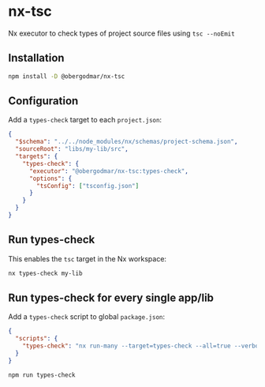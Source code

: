 # nx-tsc

Nx executor to check types of project source files using `tsc --noEmit`

## Installation

```bash
npm install -D @obergodmar/nx-tsc
```

## Configuration

Add a `types-check` target to each `project.json`:

```json
{
  "$schema": "../../node_modules/nx/schemas/project-schema.json",
  "sourceRoot": "libs/my-lib/src",
  "targets": {
    "types-check": {
      "executor": "@obergodmar/nx-tsc:types-check",
      "options": {
        "tsConfig": ["tsconfig.json"]
      }
    }
  }
}
```

## Run types-check

This enables the `tsc` target in the Nx workspace:

```bash
nx types-check my-lib
```

## Run types-check for every single app/lib

Add a `types-check` script to global `package.json`:

```json
{
  "scripts": {
    "types-check": "nx run-many --target=types-check --all=true --verbose"
  }
}
```

```bash
npm run types-check
```
